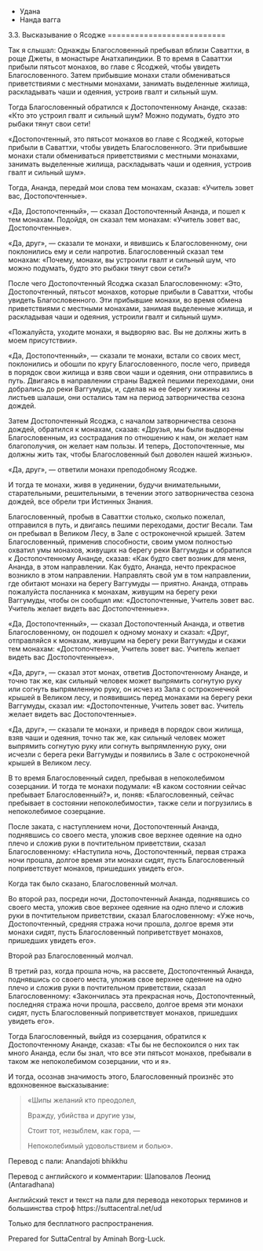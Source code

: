 









* Удана
* Нанда вагга


3\.3\. Высказывание о Ясодже
\=\=\=\=\=\=\=\=\=\=\=\=\=\=\=\=\=\=\=\=\=\=\=\=\=\=



Так я слышал: Однажды Благословенный пребывал вблизи Саваттхи, в роще Джеты, в монастыре Анатхапиндики\. В то время в Саваттхи прибыли пятьсот монахов, во главе с Ясоджей, чтобы увидеть Благословенного\. Затем прибывшие монахи стали обмениваться приветствиями с местными монахами, занимать выделенные жилища, раскладывать чаши и одеяния, устроив гвалт и сильный шум\.


Тогда Благословенный обратился к Достопочтенному Ананде, сказав: «Кто это устроил гвалт и сильный шум? Можно подумать, будто это рыбаки тянут свои сети\!


«Достопочтенный, это пятьсот монахов во главе с Ясоджей, которые прибыли в Саваттхи, чтобы увидеть Благословенного\. Эти прибывшие монахи стали обмениваться приветствиями с местными монахами, занимать выделенные жилища, раскладывать чаши и одеяния, устроив гвалт и сильный шум»\.


Тогда, Ананда, передай мои слова тем монахам, сказав: «Учитель зовет вас, Достопочтенные»\.


«Да, Достопочтенный», — сказал Достопочтенный Ананда, и пошел к тем монахам\. Подойдя, он сказал тем монахам: «Учитель зовет вас, Достопочтенные»\.


«Да, друг», — сказали те монахи, и явившись к Благословенному, они поклонились ему и сели напротив\. Благословенный сказал тем монахам: «Почему, монахи, вы устроили гвалт и сильный шум, что можно подумать, будто это рыбаки тянут свои сети?»


После чего Достопочтенный Ясоджа сказал Благословенному: «Это, Достопочтенный, пятьсот монахов, которые прибыли в Саваттхи, чтобы увидеть Благословенного\. Эти прибывшие монахи, во время обмена приветствиями с местными монахами, занимая выделенные жилища, и раскладывая чаши и одеяния, устроили гвалт и сильный шум»\.


«Пожалуйста, уходите монахи, я выдворяю вас\. Вы не должны жить в моем присутствии»\.


«Да, Достопочтенный», — сказали те монахи, встали со своих мест, поклонились и обошли по кругу Благословенного, после чего, приведя в порядок свои жилища и взяв свои чаши и одеяния, они отправились в путь\. Двигаясь в направлении страны Ваджей пешими переходами, они добрались до реки Ваггумуды, и, сделав на ее берегу хижины из листьев шалаши, они остались там на период затворничества сезона дождей\.


Затем Достопочтенный Ясоджа, с началом затворничества сезона дождей, обратился к монахам, сказав: «Друзья, мы были выдворены Благословенным, из сострадания по отношению к нам, он желает нам благополучия, он желает нам пользы\. И теперь, Достопочтенные, мы должны жить так, чтобы Благословенный был доволен нашей жизнью»\.


«Да, друг», — ответили монахи преподобному Ясодже\.


И тогда те монахи, живя в уединении, будучи внимательными, старательными, решительными, в течении этого затворничества сезона дождей, все обрели три Истинных Знания\.


Благословенный, пробыв в Саваттхи столько, сколько пожелал, отправился в путь, и двигаясь пешими переходами, достиг Весали\. Там он пребывал в Великом Лесу, в Зале с остроконечной крышей\. Затем Благословенный, применив способности, своим умом полностью охватил умы монахов, живущих на берегу реки Ваггумуды и обратился к Достопочтенному Ананде, сказав: «Как будто свет возник для меня, Ананда, в этом направлении\. Как будто, Ананда, нечто прекрасное возникло в этом направлении\. Направлять свой ум в том направлении, где обитают монахи на берегу Ваггумуды — приятно\. Ананда, отправь пожалуйста посланника к монахам, живущим на берегу реки Ваггумуды, чтобы он сообщил им: «Достопочтенные, Учитель зовет вас\. Учитель желает видеть вас Достопочтенные»»\.


«Да, Достопочтенный», — сказал Достопочтенный Ананда, и ответив Благословенному, он подошел к одному монаху и сказал: «Друг, отправляйся к монахам, живущим на берегу реки Ваггумуды и скажи тем монахам: «Достопочтенные, Учитель зовет вас\. Учитель желает видеть вас Достопочтенные»»\.


«Да, друг», — сказал этот монах, ответив Достопочтенному Ананде, и точно так же, как сильный человек может выпрямить согнутую руку или согнуть выпрямленную руку, он исчез из Зала с остроконечной крышей в Великом лесу, и появившись перед монахами на берегу реки Ваггумуды, сказал им: «Достопочтенные, Учитель зовет вас\. Учитель желает видеть вас Достопочтенные»\.


«Да, друг», — сказали те монахи, и приведя в порядок свои жилища, взяв чаши и одеяния, точно так же, как сильный человек может выпрямить согнутую руку или согнуть выпрямленную руку, они исчезли с берега реки Ваггумуды и появились в Зале с остроконечной крышей в Великом лесу\.


В то время Благословенный сидел, пребывая в непоколебимом созерцании\. И тогда те монахи подумали: «В каком состоянии сейчас пребывает Благословенный?», и, поняв: «Благословенный, сейчас пребывает в состоянии непоколебимости», также сели и погрузились в непоколебимое созерцание\.


После заката, с наступлением ночи, Достопочтенный Ананда, поднявшись со своего места, уложив свое верхнее одеяние на одно плечо и сложив руки в почтительном приветствии, сказал Благословенному: «Наступила ночь, Достопочтенный, первая стража ночи прошла, долгое время эти монахи сидят, пусть Благословенный поприветствует монахов, пришедших увидеть его»\.


Когда так было сказано, Благословенный молчал\.


Во второй раз, посреди ночи, Достопочтенный Ананда, поднявшись со своего места, уложив свое верхнее одеяние на одно плечо и сложив руки в почтительном приветствии, сказал Благословенному: «Уже ночь, Достопочтенный, средняя стража ночи прошла, долгое время эти монахи сидят, пусть Благословенный поприветствует монахов, пришедших увидеть его»\.


Второй раз Благословенный молчал\.


В третий раз, когда прошла ночь, на рассвете, Достопочтенный Ананда, поднявшись со своего места, уложив свое верхнее одеяние на одно плечо и сложив руки в почтительном приветствии, сказал Благословенному: «Закончилась эта прекрасная ночь, Достопочтенный, последняя стража ночи прошла, рассвело, долгое время эти монахи сидят, пусть Благословенный поприветствует монахов, пришедших увидеть его»\.


Тогда Благословенный, выйдя из созерцания, обратился к Достопочтенному Ананде, сказав: «Ты бы не беспокоился о них так много Ананда, если бы знал, что все эти пятьсот монахов, пребывали в таком же непоколебимом созерцании, что и я»\.


И тогда, осознав значимость этого, Благословенный произнёс это вдохновенное высказывание:



> «Шипы желаний кто преодолел,  
> 
> Вражду, убийства и другие узы,  
> 
> Стоит тот, незыблем, как гора, —  
> 
> Непоколебимый удовольствием и болью»\.



Перевод с пали: Anandajoti bhikkhu


Перевод с английского и комментарии: Шаповалов Леонид \(Antaradhana\)


Английский текст и текст на пали для перевода некоторых терминов и большинства строф https://suttacentral\.net/ud


  

Только для бесплатного распространения\.


  

Prepared for SuttaCentral by Aminah Borg\-Luck\.






